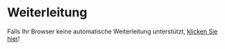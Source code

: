 <html>
	<head>
		<meta http-equiv="refresh" content="1; URL=https://sites.google.com/view/xxeperxxaustria/bio-url?authuser=0">
	</head>
	<body>
		<h1>Weiterleitung</h1>
		<p>Falls Ihr Browser keine automatische Weiterleitung unterstützt, <a href="https://sites.google.com/view/xxeperxxaustria/bio-url?authuser=0" >klicken Sie hier</a>!</p>
	</body>
</html>
